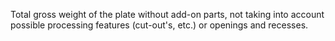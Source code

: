 ﻿Total gross weight of the plate without add-on parts, not taking into account possible processing features (cut-out's, etc.) or openings and recesses.